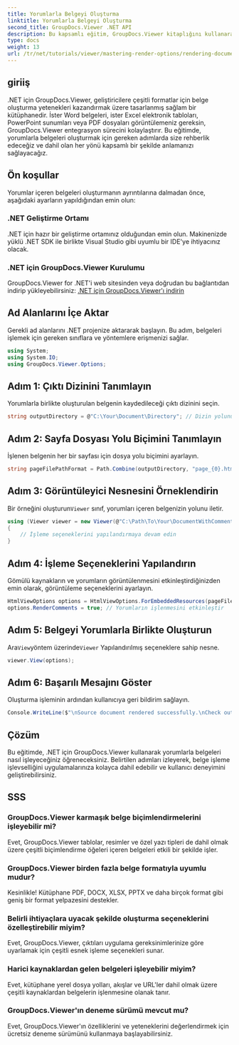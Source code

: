 ```yaml
---
title: Yorumlarla Belgeyi Oluşturma
linktitle: Yorumlarla Belgeyi Oluşturma
second_title: GroupDocs.Viewer .NET API
description: Bu kapsamlı eğitim, GroupDocs.Viewer kitaplığını kullanarak .NET uygulamalarında yorumlu belgelerin işlenmesine ilişkin adım adım rehberlik sağlar.
type: docs
weight: 13
url: /tr/net/tutorials/viewer/mastering-render-options/rendering-document-comments/
---
```

## giriiş

.NET için GroupDocs.Viewer, geliştiricilere çeşitli formatlar için belge oluşturma yetenekleri kazandırmak üzere tasarlanmış sağlam bir kütüphanedir. İster Word belgeleri, ister Excel elektronik tabloları, PowerPoint sunumları veya PDF dosyaları görüntülemeniz gereksin, GroupDocs.Viewer entegrasyon sürecini kolaylaştırır. Bu eğitimde, yorumlarla belgeleri oluşturmak için gereken adımlarda size rehberlik edeceğiz ve dahil olan her yönü kapsamlı bir şekilde anlamanızı sağlayacağız.

## Ön koşullar
Yorumlar içeren belgeleri oluşturmanın ayrıntılarına dalmadan önce, aşağıdaki ayarların yapıldığından emin olun:

### .NET Geliştirme Ortamı
.NET için hazır bir geliştirme ortamınız olduğundan emin olun. Makinenizde yüklü .NET SDK ile birlikte Visual Studio gibi uyumlu bir IDE'ye ihtiyacınız olacak.

### .NET için GroupDocs.Viewer Kurulumu
GroupDocs.Viewer for .NET'i web sitesinden veya doğrudan bu bağlantıdan indirip yükleyebilirsiniz:
[.NET için GroupDocs.Viewer'ı indirin](https://releases.groupdocs.com/viewer/net/)

## Ad Alanlarını İçe Aktar
Gerekli ad alanlarını .NET projenize aktararak başlayın. Bu adım, belgeleri işlemek için gereken sınıflara ve yöntemlere erişmenizi sağlar.

```csharp
using System;
using System.IO;
using GroupDocs.Viewer.Options;
```

## Adım 1: Çıktı Dizinini Tanımlayın
Yorumlarla birlikte oluşturulan belgenin kaydedileceği çıktı dizinini seçin.

```csharp
string outputDirectory = @"C:\Your\Document\Directory"; // Dizin yolunuzu belirtin
```

## Adım 2: Sayfa Dosyası Yolu Biçimini Tanımlayın
İşlenen belgenin her bir sayfası için dosya yolu biçimini ayarlayın.

```csharp
string pageFilePathFormat = Path.Combine(outputDirectory, "page_{0}.html");
```

## Adım 3: Görüntüleyici Nesnesini Örneklendirin
 Bir örneğini oluşturun`Viewer` sınıf, yorumları içeren belgenizin yolunu iletir.

```csharp
using (Viewer viewer = new Viewer(@"C:\Path\To\Your\DocumentWithComments.docx"))
{
    // İşleme seçeneklerini yapılandırmaya devam edin
}
```

## Adım 4: İşleme Seçeneklerini Yapılandırın
Gömülü kaynakların ve yorumların görüntülenmesini etkinleştirdiğinizden emin olarak, görüntüleme seçeneklerini ayarlayın.

```csharp
HtmlViewOptions options = HtmlViewOptions.ForEmbeddedResources(pageFilePathFormat);
options.RenderComments = true; // Yorumların işlenmesini etkinleştir
```

## Adım 5: Belgeyi Yorumlarla Birlikte Oluşturun
 Ara`View`yöntem üzerinde`Viewer` Yapılandırılmış seçeneklere sahip nesne.

```csharp
viewer.View(options);
```

## Adım 6: Başarılı Mesajını Göster
Oluşturma işleminin ardından kullanıcıya geri bildirim sağlayın.

```csharp
Console.WriteLine($"\nSource document rendered successfully.\nCheck output in {outputDirectory}.");
```

## Çözüm
Bu eğitimde, .NET için GroupDocs.Viewer kullanarak yorumlarla belgeleri nasıl işleyeceğiniz öğreneceksiniz. Belirtilen adımları izleyerek, belge işleme işlevselliğini uygulamalarınıza kolayca dahil edebilir ve kullanıcı deneyimini geliştirebilirsiniz.

## SSS

### GroupDocs.Viewer karmaşık belge biçimlendirmelerini işleyebilir mi?
Evet, GroupDocs.Viewer tablolar, resimler ve özel yazı tipleri de dahil olmak üzere çeşitli biçimlendirme öğeleri içeren belgeleri etkili bir şekilde işler.

### GroupDocs.Viewer birden fazla belge formatıyla uyumlu mudur?
Kesinlikle! Kütüphane PDF, DOCX, XLSX, PPTX ve daha birçok format gibi geniş bir format yelpazesini destekler.

### Belirli ihtiyaçlara uyacak şekilde oluşturma seçeneklerini özelleştirebilir miyim?
Evet, GroupDocs.Viewer, çıktıları uygulama gereksinimlerinize göre uyarlamak için çeşitli esnek işleme seçenekleri sunar.

### Harici kaynaklardan gelen belgeleri işleyebilir miyim?
Evet, kütüphane yerel dosya yolları, akışlar ve URL'ler dahil olmak üzere çeşitli kaynaklardan belgelerin işlenmesine olanak tanır.

### GroupDocs.Viewer'ın deneme sürümü mevcut mu?
Evet, GroupDocs.Viewer'ın özelliklerini ve yeteneklerini değerlendirmek için ücretsiz deneme sürümünü kullanmaya başlayabilirsiniz.